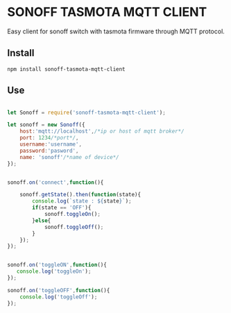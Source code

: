 # SONOFF TASMOTA MQTT CLIENT
Easy client for sonoff switch with tasmota firmware through MQTT protocol.

## Install
```
npm install sonoff-tasmota-mqtt-client
```

## Use
```javascript

let Sonoff = require('sonoff-tasmota-mqtt-client');

let sonoff = new Sonoff({
    host:'mqtt://localhost',/*ip or host of mqtt broker*/
    port: 1234/*port*/,
    username:'username',
    password:'pasword',
    name: 'sonoff'/*name of device*/
});


sonoff.on('connect',function(){

    sonoff.getState().then(function(state){
        console.log(`state : ${state}`);
        if(state == 'OFF'){
            sonoff.toggleOn();
        }else{
            sonoff.toggleOff();
        }
    });
});


sonoff.on('toggleON',function(){
   console.log('toggleOn');
});

sonoff.on('toggleOFF',function(){
    console.log('toggleOff');
});

